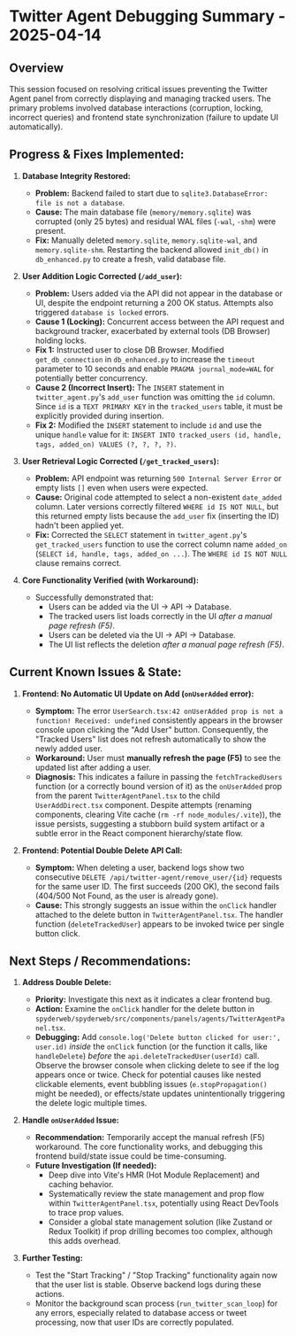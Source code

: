 # Twitter Agent Debugging Summary - 2025-04-14

## Overview

This session focused on resolving critical issues preventing the Twitter Agent panel from correctly displaying and managing tracked users. The primary problems involved database interactions (corruption, locking, incorrect queries) and frontend state synchronization (failure to update UI automatically).

## Progress & Fixes Implemented:

1.  **Database Integrity Restored:**
    *   **Problem:** Backend failed to start due to `sqlite3.DatabaseError: file is not a database`.
    *   **Cause:** The main database file (`memory/memory.sqlite`) was corrupted (only 25 bytes) and residual WAL files (`-wal`, `-shm`) were present.
    *   **Fix:** Manually deleted `memory.sqlite`, `memory.sqlite-wal`, and `memory.sqlite-shm`. Restarting the backend allowed `init_db()` in `db_enhanced.py` to create a fresh, valid database file.

2.  **User Addition Logic Corrected (`/add_user`):**
    *   **Problem:** Users added via the API did not appear in the database or UI, despite the endpoint returning a 200 OK status. Attempts also triggered `database is locked` errors.
    *   **Cause 1 (Locking):** Concurrent access between the API request and background tracker, exacerbated by external tools (DB Browser) holding locks.
    *   **Fix 1:** Instructed user to close DB Browser. Modified `get_db_connection` in `db_enhanced.py` to increase the `timeout` parameter to 10 seconds and enable `PRAGMA journal_mode=WAL` for potentially better concurrency.
    *   **Cause 2 (Incorrect Insert):** The `INSERT` statement in `twitter_agent.py`'s `add_user` function was omitting the `id` column. Since `id` is a `TEXT PRIMARY KEY` in the `tracked_users` table, it must be explicitly provided during insertion.
    *   **Fix 2:** Modified the `INSERT` statement to include `id` and use the unique `handle` value for it: `INSERT INTO tracked_users (id, handle, tags, added_on) VALUES (?, ?, ?, ?)`. 

3.  **User Retrieval Logic Corrected (`/get_tracked_users`):**
    *   **Problem:** API endpoint was returning `500 Internal Server Error` or empty lists `[]` even when users were expected.
    *   **Cause:** Original code attempted to select a non-existent `date_added` column. Later versions correctly filtered `WHERE id IS NOT NULL`, but this returned empty lists because the `add_user` fix (inserting the ID) hadn't been applied yet.
    *   **Fix:** Corrected the `SELECT` statement in `twitter_agent.py`'s `get_tracked_users` function to use the correct column name `added_on` (`SELECT id, handle, tags, added_on ...`). The `WHERE id IS NOT NULL` clause remains correct.

4.  **Core Functionality Verified (with Workaround):**
    *   Successfully demonstrated that:
        *   Users can be added via the UI -> API -> Database.
        *   The tracked users list loads correctly in the UI *after a manual page refresh (F5)*.
        *   Users can be deleted via the UI -> API -> Database.
        *   The UI list reflects the deletion *after a manual page refresh (F5)*.

## Current Known Issues & State:

1.  **Frontend: No Automatic UI Update on Add (`onUserAdded` error):**
    *   **Symptom:** The error `UserSearch.tsx:42 onUserAdded prop is not a function! Received: undefined` consistently appears in the browser console upon clicking the "Add User" button. Consequently, the "Tracked Users" list does not refresh automatically to show the newly added user.
    *   **Workaround:** User must **manually refresh the page (F5)** to see the updated list after adding a user.
    *   **Diagnosis:** This indicates a failure in passing the `fetchTrackedUsers` function (or a correctly bound version of it) as the `onUserAdded` prop from the parent `TwitterAgentPanel.tsx` to the child `UserAddDirect.tsx` component. Despite attempts (renaming components, clearing Vite cache (`rm -rf node_modules/.vite`)), the issue persists, suggesting a stubborn build system artifact or a subtle error in the React component hierarchy/state flow.

2.  **Frontend: Potential Double Delete API Call:**
    *   **Symptom:** When deleting a user, backend logs show two consecutive `DELETE /api/twitter-agent/remove_user/{id}` requests for the same user ID. The first succeeds (200 OK), the second fails (404/500 Not Found, as the user is already gone).
    *   **Cause:** This strongly suggests an issue within the `onClick` handler attached to the delete button in `TwitterAgentPanel.tsx`. The handler function (`deleteTrackedUser`) appears to be invoked twice per single button click.

## Next Steps / Recommendations:

1.  **Address Double Delete:**
    *   **Priority:** Investigate this next as it indicates a clear frontend bug.
    *   **Action:** Examine the `onClick` handler for the delete button in `spyderweb/spyderweb/src/components/panels/agents/TwitterAgentPanel.tsx`.
    *   **Debugging:** Add `console.log('Delete button clicked for user:', user.id)` *inside* the `onClick` function (or the function it calls, like `handleDelete`) *before* the `api.deleteTrackedUser(userId)` call. Observe the browser console when clicking delete to see if the log appears once or twice. Check for potential causes like nested clickable elements, event bubbling issues (`e.stopPropagation()` might be needed), or effects/state updates unintentionally triggering the delete logic multiple times.

2.  **Handle `onUserAdded` Issue:**
    *   **Recommendation:** Temporarily accept the manual refresh (F5) workaround. The core functionality works, and debugging this frontend build/state issue could be time-consuming.
    *   **Future Investigation (If needed):**
        *   Deep dive into Vite's HMR (Hot Module Replacement) and caching behavior.
        *   Systematically review the state management and prop flow within `TwitterAgentPanel.tsx`, potentially using React DevTools to trace prop values.
        *   Consider a global state management solution (like Zustand or Redux Toolkit) if prop drilling becomes too complex, although this adds overhead.

3.  **Further Testing:**
    *   Test the "Start Tracking" / "Stop Tracking" functionality again now that the user list is stable. Observe backend logs during these actions.
    *   Monitor the background scan process (`run_twitter_scan_loop`) for any errors, especially related to database access or tweet processing, now that user IDs are correctly populated.